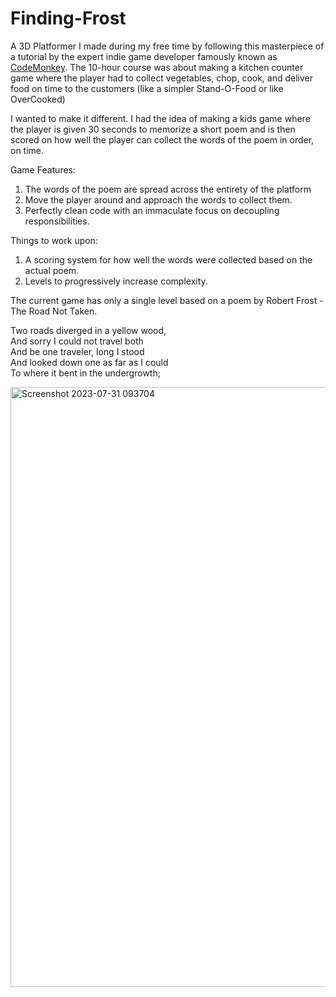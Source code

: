 # Finding-Frost
A 3D Platformer I made during my free time by following this masterpiece of a tutorial by the expert indie game developer famously known as [CodeMonkey](https://www.youtube.com/@CodeMonkeyUnity).
The 10-hour course was about making a kitchen counter game where the player had to collect vegetables, chop, cook, and deliver food on time to the customers (like a simpler Stand-O-Food or like OverCooked)

I wanted to make it different. I had the idea of making a kids game where the player is given 30 seconds to memorize a short poem and is then scored on how well the player can collect the words of the poem in order, on time.

Game Features:
1. The words of the poem are spread across the entirety of the platform
2. Move the player around and approach the words to collect them.
3. Perfectly clean code with an immaculate focus on decoupling responsibilities.

Things to work upon:
1. A scoring system for how well the words were collected based on the actual poem.
2. Levels to progressively increase complexity.

The current game has only a single level based on a poem by Robert Frost - The Road Not Taken.  

Two roads diverged in a yellow wood,  
And sorry I could not travel both  
And be one traveler, long I stood  
And looked down one as far as I could  
To where it bent in the undergrowth;  

<img width="960" alt="Screenshot 2023-07-31 093704" src="https://github.com/akhilbobby/Finding-Frost/assets/41664365/66dc8f9e-4c41-49ae-b96e-a224c1f9811b">


